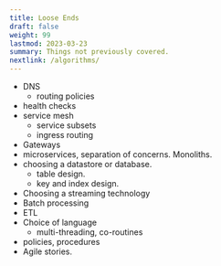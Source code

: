 ```yaml
---
title: Loose Ends
draft: false
weight: 99
lastmod: 2023-03-23
summary: Things not previously covered.
nextlink: /algorithms/
---
```


* DNS
  * routing policies
* health checks
* service mesh
  * service subsets
  * ingress routing
* Gateways
* microservices, separation of concerns.  Monoliths.
* choosing a datastore or database.
  * table design.
  * key and index design.
* Choosing a streaming technology
* Batch processing
* ETL
* Choice of language
  * multi-threading, co-routines
* policies, procedures
* Agile stories.